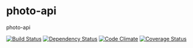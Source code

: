photo-api
================

photo-api

[![Build Status](https://travis-ci.org/vdaubry/photo-api.png?branch=master)](https://travis-ci.org/vdaubry/photo-api)
[![Dependency Status](https://gemnasium.com/vdaubry/photo-api.png)](https://gemnasium.com/vdaubry/photo-api)
[![Code Climate](https://codeclimate.com/github/vdaubry/photo-api.png)](https://codeclimate.com/github/vdaubry/photo-api)
[![Coverage Status](https://coveralls.io/repos/vdaubry/photo-api/badge.png)](https://coveralls.io/r/vdaubry/photo-api)
